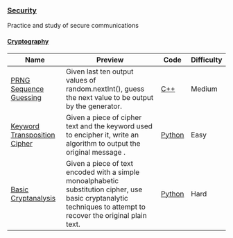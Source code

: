 
### [Security](https://www.hackerrank.com/domains/security)
Practice and study of secure communications


#### [Cryptography](https://www.hackerrank.com/domains/security/cryptography)

Name | Preview | Code | Difficulty
---- | ------- | ---- | ----------
[PRNG Sequence Guessing](https://www.hackerrank.com/challenges/prng-sequence-guessing)|Given last ten output values of random.nextInt(), guess the next value to be output by the generator.|[C++](prng-sequence-guessing.cpp)|Medium
[Keyword Transposition Cipher](https://www.hackerrank.com/challenges/keyword-transposition-cipher)|Given a piece of cipher text and the keyword used to encipher it, write an algorithm to output the original message .|[Python](keyword-transposition-cipher.py)|Easy
[Basic Cryptanalysis](https://www.hackerrank.com/challenges/basic-cryptanalysis)|Given a piece of text encoded with a simple monoalphabetic substitution cipher, use basic cryptanalytic techniques to attempt to recover the original plain text.|[Python](basic-cryptanalysis.py)|Hard

